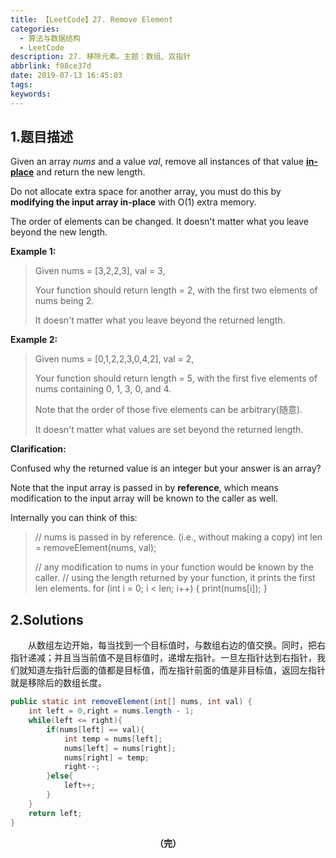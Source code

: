 ```yaml
---
title: 【LeetCode】27. Remove Element
categories:
  - 算法与数据结构
  - LeetCode
description: 27. 移除元素。主题：数组、双指针
abbrlink: f08ce37d
date: 2019-07-13 16:45:03
tags:
keywords:
---
```


## 1.题目描述

Given an array *nums* and a value *val*, remove all instances of that value [**in-place**](https://en.wikipedia.org/wiki/In-place_algorithm) and return the new length.

Do not allocate extra space for another array, you must do this by **modifying the input array in-place** with O(1) extra memory.

The order of elements can be changed. It doesn't matter what you leave beyond the new length.

**Example 1:**

> Given nums = [3,2,2,3], val = 3,
>
> Your function should return length = 2, with the first two elements of nums being 2.
>
> It doesn't matter what you leave beyond the returned length.

**Example 2:**

> Given nums = [0,1,2,2,3,0,4,2], val = 2,
>
> Your function should return length = 5, with the first five elements of nums containing 0, 1, 3, 0, and 4.
>
> Note that the order of those five elements can be arbitrary(随意).
>
> It doesn't matter what values are set beyond the returned length.

**Clarification:**

Confused why the returned value is an integer but your answer is an array?

Note that the input array is passed in by **reference**, which means modification to the input array will be known to the caller as well.

Internally you can think of this:

> // nums is passed in by reference. (i.e., without making a copy)
> int len = removeElement(nums, val);
>
> // any modification to nums in your function would be known by the caller.
> // using the length returned by your function, it prints the first len elements.
> for (int i = 0; i < len; i++) {
>     print(nums[i]);
> }

## 2.Solutions

　　从数组左边开始，每当找到一个目标值时，与数组右边的值交换。同时，把右指针递减；并且当当前值不是目标值时，递增左指针。一旦左指针达到右指针，我们就知道左指针后面的值都是目标值，而左指针前面的值是非目标值，返回左指针就是移除后的数组长度。

~~~java
public static int removeElement(int[] nums, int val) {
    int left = 0,right = nums.length - 1;
    while(left <= right){
        if(nums[left] == val){
            int temp = nums[left];
            nums[left] = nums[right];
            nums[right] = temp;
            right--;
        }else{
            left++;
        }
    }
    return left;
}
~~~

<center><font style="font-weight:bold">（完）</font></center>

